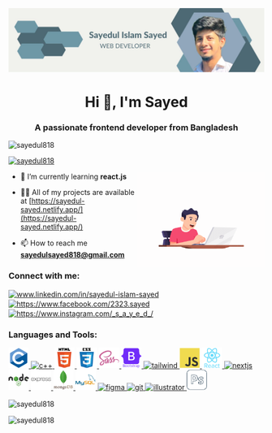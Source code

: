 ![logo](https://github.com/sayedul818/sayedul818/blob/main/cover%20image.jpg)
<h1 align="center">Hi 👋, I'm Sayed</h1>
<h3 align="center">A passionate frontend developer from Bangladesh</h3>

<p align="left"> <img src="https://komarev.com/ghpvc/?username=sayedul818&label=Profile%20views&color=0e75b6&style=flat" alt="sayedul818" /> </p>

<p align="left"> <a href="https://github.com/ryo-ma/github-profile-trophy"><img src="https://github-profile-trophy.vercel.app/?username=sayedul818" alt="sayedul818" /></a> </p>

<img align="right" src="img.gif" alt="coading" width="250">


- 🌱 I’m currently learning **react.js**

- 👨‍💻 All of my projects are available at [https://sayedul-sayed.netlify.app/](https://sayedul-sayed.netlify.app/)

- 📫 How to reach me **sayedulsayed818@gmail.com**

<h3 align="left">Connect with me:</h3>
<p align="left">
    <a href="https://www.linkedin.com/in/sayedul-islam-sayed" target="blank"><img align="center" src="https://raw.githubusercontent.com/rahuldkjain/github-profile-readme-generator/master/src/images/icons/Social/linked-in-alt.svg" alt="www.linkedin.com/in/sayedul-islam-sayed" height="30" width="40" /></a>
    <a href="https://www.facebook.com/2323.sayed" target="blank"><img align="center" src="https://raw.githubusercontent.com/rahuldkjain/github-profile-readme-generator/master/src/images/icons/Social/facebook.svg" alt="https://www.facebook.com/2323.sayed" height="30" width="40" /></a>
    <a href="https://www.instagram.com/_s_a_y_e_d_/" target="blank"><img align="center" src="https://raw.githubusercontent.com/rahuldkjain/github-profile-readme-generator/master/src/images/icons/Social/instagram.svg" alt="https://www.instagram.com/_s_a_y_e_d_/" height="30" width="40" /></a>
</p>

<h3 align="left">Languages and Tools:</h3>
<p align="left"> 
    <a href="https://www.cprogramming.com/" target="_blank" rel="noreferrer"> <img  src="https://raw.githubusercontent.com/devicons/devicon/master/icons/c/c-original.svg" alt="c" width="40" height="40"/> 
    </a>
    <a href="https://www.w3schools.com/cpp/default.asp" target="_blank" rel="noreferrer"> <img src="https://webforpc.com/wp-content/uploads/2018/03/c-plus-plus-program-logo-image.png" alt="c++" width="40" height="40"/> 
    </a>
    <a href="https://www.google.com/url?sa=i&url=https%3A%2F%2Fwww.cleanpng.com%2Ffree%2Fjava-logo.html&psig=AOvVaw3oS1yA6-OOczQr0GE3tZCw&ust=1716947791806000&source=images&cd=vfe&opi=89978449&ved=0CBIQjRxqFwoTCPCo0Yufr4YDFQAAAAAdAAAAABAo" alt="java" width="40" height="40"/> 
    </a>
    <a href="https://www.w3.org/html/" target="_blank" rel="noreferrer"> <img src="https://raw.githubusercontent.com/devicons/devicon/master/icons/html5/html5-original-wordmark.svg" alt="html5" width="40" height="40"/> 
    </a> 
</a> 
<a href="https://www.w3schools.com/css/" target="_blank" rel="noreferrer"> <img src="https://raw.githubusercontent.com/devicons/devicon/master/icons/css3/css3-original-wordmark.svg" alt="css3" width="40" height="40"/>
</a>
<a href="https://sass-lang.com" target="_blank" rel="noreferrer"> <img src="https://raw.githubusercontent.com/devicons/devicon/master/icons/sass/sass-original.svg" alt="sass" width="40" height="40"/>
</a>
<a href="https://getbootstrap.com" target="_blank" rel="noreferrer"> <img src="https://raw.githubusercontent.com/devicons/devicon/master/icons/bootstrap/bootstrap-plain-wordmark.svg" alt="bootstrap" width="40" height="40"/>
</a>
    <a href="https://tailwindcss.com/" target="_blank" rel="noreferrer"> <img src="https://www.vectorlogo.zone/logos/tailwindcss/tailwindcss-icon.svg" alt="tailwind" width="40" height="40"/>
    </a> 
    <a href="https://developer.mozilla.org/en-US/docs/Web/JavaScript" target="_blank" rel="noreferrer"> <img src="https://raw.githubusercontent.com/devicons/devicon/master/icons/javascript/javascript-original.svg" alt="javascript" width="40" height="40"/>
    </a> 
    <a href="https://reactjs.org/" target="_blank" rel="noreferrer"> <img src="https://raw.githubusercontent.com/devicons/devicon/master/icons/react/react-original-wordmark.svg" alt="react" width="40" height="40"/> 
    </a>
    <a href="https://nextjs.org/" target="_blank" rel="noreferrer"> <img src="https://cdn.worldvectorlogo.com/logos/nextjs-2.svg" alt="nextjs" width="40" height="40"/>
   </a>
    <a href="https://nodejs.org" target="_blank" rel="noreferrer"> <img src="https://raw.githubusercontent.com/devicons/devicon/master/icons/nodejs/nodejs-original-wordmark.svg" alt="nodejs" width="40" height="40"/> 
  </a>
    <a href="https://expressjs.com" target="_blank" rel="noreferrer"> <img src="https://raw.githubusercontent.com/devicons/devicon/master/icons/express/express-original-wordmark.svg" alt="express" width="40" height="40"/>
    </a>
    <a href="https://www.mongodb.com/" target="_blank" rel="noreferrer"> <img src="https://raw.githubusercontent.com/devicons/devicon/master/icons/mongodb/mongodb-original-wordmark.svg" alt="mongodb" width="40" height="40"/> 
   </a> 
   <a href="https://www.mysql.com/" target="_blank" rel="noreferrer"> <img src="https://raw.githubusercontent.com/devicons/devicon/master/icons/mysql/mysql-original-wordmark.svg" alt="mysql" width="40" height="40"/>
    </a>
    <a href="https://www.figma.com/" target="_blank" rel="noreferrer"> <img src="https://www.vectorlogo.zone/logos/figma/figma-icon.svg" alt="figma" width="40" height="40"/>
    </a>
    <a href="https://git-scm.com/" target="_blank" rel="noreferrer"> <img src="https://www.vectorlogo.zone/logos/git-scm/git-scm-icon.svg" alt="git" width="40" height="40"/>
    <a href="https://www.adobe.com/in/products/illustrator.html" target="_blank" rel="noreferrer"> <img src="https://www.vectorlogo.zone/logos/adobe_illustrator/adobe_illustrator-icon.svg" alt="illustrator" width="40" height="40"/> 
    </a>
     <a href="https://www.photoshop.com/en" target="_blank" rel="noreferrer"> <img src="https://raw.githubusercontent.com/devicons/devicon/master/icons/photoshop/photoshop-line.svg" alt="photoshop" width="40" height="40"/>
     </a>
    </p>

<p><img align="center" src="https://github-readme-stats.vercel.app/api/top-langs?username=sayedul818&show_icons=true&locale=en&layout=compact" alt="sayedul818" />
    </p>
    
<p><img align="center" src="https://github-readme-streak-stats.herokuapp.com/?user=sayedul818&" alt="sayedul818" />
    </p>
    
